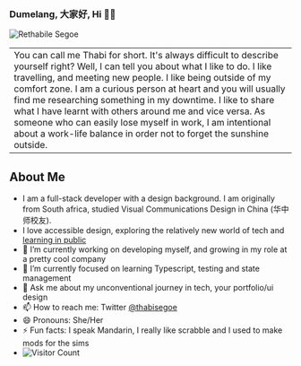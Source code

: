 ### Dumelang, 大家好, Hi 👋🏾 
![Rethabile Segoe](https://res.cloudinary.com/dsdd1sdbk/image/upload/v1594069349/Rethabile_Segoe_1_kszthj.gif)
<table>
<tr>
<td>
You can call me Thabi for short. 
It's always difficult to describe yourself right? Well, I can tell you about what I like to do. I like travelling, and meeting new people. I like being outside of my comfort zone. I am a curious person at heart and you will usually find me researching something in my downtime. I like to share what I have learnt with others around me and vice versa. As someone who can easily lose myself in work, I am intentional about a work-life balance in order not to forget the sunshine outside. 
  </td>
</tr>
</table>

## About Me
- I am a full-stack developer with a design background. I am originally from South africa, studied Visual Communications Design in China (华中师校友). 
- I love accessible design, exploring the relatively new world of tech and [learning in public ](https://dev.to/thabisegoe)
- 🔭 I’m currently working on developing myself, and growing in my role at a pretty cool company
- 🌱 I’m currently focused on learning Typescript, testing and state management
- 💬 Ask me about my unconventional journey in tech, your portfolio/ui design 
- 📫 How to reach me: Twitter [@thabisegoe](https://twitter.com/thabisegoe)
- 😄 Pronouns: She/Her
- ⚡ Fun facts: I speak Mandarin, I really like scrabble and I used to make mods for the sims 
- ![Visitor Count](https://hits.seeyoufarm.com/api/count/incr/badge.svg?url=https://github.com/lalawuhan/lalawuhan&title=Visitors)
<!--
**lalawuhan/lalawuhan** is a ✨ _special_ ✨ repository because its `README.md` (this file) appears on your GitHub profile.

Here are some ideas to get you started:

- 🔭 I’m currently working on developing myself, 
- 🌱 I’m currently learning Typescript, Testing, State management
- 👯 I’m looking to collaborate on ...
- 🤔 I’m looking for help with ...
- 💬 Ask me about ...
- 📫 How to reach me: Twitter [@thabisegoe](https://twitter.com/thabisegoe)
- 😄 Pronouns: She/Her
- ⚡ Fun fact: I can speak Mandarin

![Visitor Count](https://profile-counter.glitch.me/lalawuhan/count.svg)

-->
